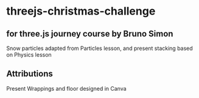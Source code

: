 # threejs-christmas-challenge

## for three.js journey course by Bruno Simon

Snow particles adapted from Particles lesson, and present stacking based on Physics lesson

## Attributions

Present Wrappings and floor designed in Canva
